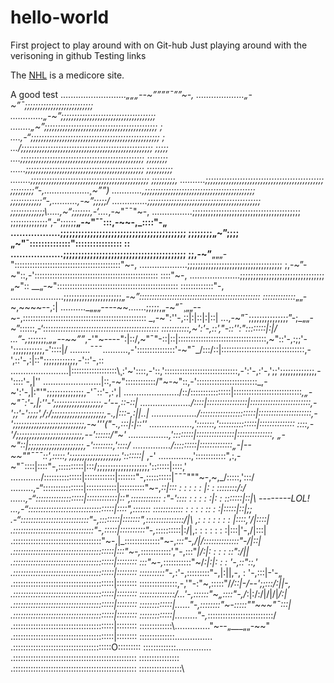 # hello-world
First project to play around with on Git-hub
Just playing around with the verisoning in github
Testing links

The [NHL](https://www.nhl.com/) is a medicore site.

A good test 
.……………………._„„„--~””””¯””~-,
.………………„-~”¯;;;;;;;;;;;;;;;;;;;;;;;;;;\
.…………„-~”;;;;;;;;;;;;;;;;;;;;;;;;;;;;;;;;;;;;\
.…….„~”;;;;;;;;;;;;;;;;;;;;;;;;;;;;;;;;;;;;;;;;;;; ;\
.…,-“;;;;;;;;;;;;;;;;;;;;;;;;;;;;;;;;;;;;;;;;;;;;;;;;; ;\
.../;;;;;;;;;;;;;;;;;;;;;;;;;;;;;;;;;;;;;;;;;;;;;;;;;; ;;;;;\
.…\;;;;;;;;;;;;;;;;;;;;;;;;;;;;;;;;;;;;;;;;;;;;;;; ;;;;;;;;\
.…..\;;;;;;;;;;;;;;;;;;;;;;;;;;;;;;;;;;;;;;;;;;;;; ;;;;;;;;;;\
.…….\;;;;;;;;;;;;;;;;;;;;;;;;;;;;;;;;;;;;;;;;;;;;; ;;;;;;;;;\,
.………\;;;;;;;;;;;;;;;;;;;;;;;;;;;;;;;;;;;;;;;;;;;;; ;;;;;;;;;”-,………………¸~””)
.………..\,;;;;;;;;;;;;;;;;;;;;;;;;;;;;;;;;;;;;;;;;;; ;;;;;;;;;;;;”-,……….,-~”;;;;;/
.……….…\;;;;;;;;;;;;;;;;;;;;;;;;;;;;;;;;;;;;;;;;;;; ;;;;;;;;;;;;;\…..,~“;;;;;;;,-‘.…_,-~"¯¯"~-,
.……….…..\;;;;;;;;;;;;;;;;;;;;;;;;;;;;;;;;;;;;;;;;; ;;;;;;;;;;;;;;”,-“;;;;;;__„-~"¯¯:::,-~~-,_::::"-„
.……….……\;;;;;;;;;;;;;;;;;;;;;;;;;;;;;;;;;;;;;;;;;; ;;;;;;;;„~”;;;;„~"¯::::::::::::::":::::::::::::::: ::\
.……….…….\;;;;;;;;;;;;;;;;;;;;;;;;;;;;;;;;;;;;;;;;; ;;,-~”__„„„-"::::::::::::::::::::::::::::::::::::::::::"~-,
.……….……..\;;;;;;;;;;;;;;;;;;;;;;;;;;;;;;;;;;;; ;,-~”-~"::,-'::::::::::::::::::::::::::::::::::::::::::::::::: ::::"~-,
.……….………\;;;;;;;;;;;;;;;;;;;;;;;;;;;;;;;;„~":: __„-~":::::::::::::::::::::::::::::::::::::::::::::::: :::::::::::::"-,
.……….……….\;;;;;;;;;;;;;;;;;;;;;;_„-~”:::::::::::::::::::::::::::::::::::::::::::::::: :::::::::::::_„„-~,~~~~--,:|
.………_„„„----~~\.……;;;;;,„-~”¯¸„„--~-,::::::::::::::::::::::::::::::::::::::::::::::::: _,-~":'\'-,:\:|:\|::\|\:|:\:|
...,-~”¯;;;;;;;;;;;;;;;”-;_„„-~”::::::,-‘::::_:::::::::\:\:::::::::::::::::::::::::::::::: :::::::::::,~':\'-,::',"-\::'':"::::::::\|:|/
...”-,_;;;;;;;_¸„„--~~””_,-'"~----":|::/,~"¯"-::|::|:::::::::::::::::::::::::::::::::::,~"::\'-,:\;;'-';;;;;;;;;;;,-'::\::|/
.…….¯¯¯.………,-':::::::::::::::\'-\~"¯_/:::/::|:::::::::::::::::::::::::::::::::,-',::\'-,:|::";;;;;;;;;;;;,-':\:'-,::\
.……….…………|::::::::::::::::::\¸:'~'::::,-'::,':::::::::::::::::::::::::::::,-':\'-,:\'-,';;';;;;;;;;;;;;;,-':\:::'\-,|''
.……….………...|::,-~"::::::::::::/"~-~"::,-'::::::::::::::::::::::::_,-~':\'-,|:"'";;;;;;;;;;;;;;,-'¯::'-,:',\|
.……….………../::/::::::::::::::::|:::::::::::::::::::::::::::_,„-~"¯\:\'-,|;''-';;;;;;;;;;;;;;;;;;,-'--,::\-:\:\|
.……….………/::::|::::::::::::::::|::::::::::::::::::::::::,-';;'-';;;;',/;\/;;;;;;;;;;;;;;;;;;;;,-.,|:::\-,:|\|..\|
.……….……./:::::::\:::::::::::::::|:::::::::::::::::::::,-';;;;;;;;;;;;;;;;;;;;;;;;;;;,-~'''("-.,\:::|\:|::''
.……….…...,':::::::,':::::::::::::::|:::::::::::::: ::::,-'/;;;;;;;;;;;;;;;;;;;;;;;;;,--'::::::/"~'
.……….…..,'::::::::|:::::::::::::::|::::::::::::::, „-~"::|;;;;;;;;;;;;;;;;;;;;;,-'::::::::,'::::/
.……….…./:::::::::|:::::::::::::„-|--~~""¯¯¯::',:::::,';;;;;;;;;;;;;;;;;;;,':::::::|_ ,-'
.………...,'::::::::::::",:,-~"¯::::|::::"-,::::::::::|:::/;;;;;;;;;;;;;;;;;;;,':::::::|::::,'
.………../:::::::::::::::|::::::::::::|:::::::"-,:::::::\:::|¯¯¯"""~-,~,_/:::::,':::/
.……..,-“::::::::::::::::|::::::::::::|::::::::::"~-,_::|::\: : : : : : |: : \::::::::/:/
.…..,-“:::::::::::::::::::|::::::::::::|::",:::::::::::: :"-':::\: : : : : :|: : :\::::::|::|\ --------LOL!
...,-“::::::::::::::::::::::\::::::::::::|::::",::::::: :::::::::::\: : : : : :\: : :|:::::|::|;;\
.-“:::::::::::::::::::::::::::"-,::::::::|:::::::",:::::::::::::::/|\ ,: : : : : : : |::::,'/|::::|
.::::::::::::::::::::::::::::::::"-,:::::|::::::::::"-,_::::::::::\|:/|,: : : : : : :|:::|'-,/|:::|
.:::::::::::::::::::::::::::::::::::"~-,|_::::::::::::::"~-,_:::"-,/|/\:::::::::::\:::\"-/|::|
.::::::::::::::::::::::::::::::::::::::::|:::"~-,_::::::::::::',"-,:::"_|/\:|\: : : : \::\":/|\|
.::::::::::::::::::::::::::::::::::::::::|:::::::: :::"~-,_:::::\:::\:::"~/_:|:|\: : : '-,\::"::,'\
.::::::::::::::::::::::::::::::::::::::::|:::::::: ::::::::::"-,_:'-,::\:::::::"-,|:||\,-, : '-,\:::|-'-„
.::::::::::::::::::::::::::::::::::::::::|:::::::: :::::::::::::::,-,'"-:"~,:::::"/_/::|-/\--';;\:::/:||\-,
.::::::::::::::::::::::::::::::::::::::::|:::::::: ::::::::::::::/...'-,::::::"~„::::"-,/_:|:/\:/|/|/|_/:|
.::::::::::::::::::::::::::::::::::::::::|:::::::: :::::::::::::|……"-,::::::::"~-:::::""~~~"¯:::|
.::::::::::::::::::::::::::::::::::::::::|:::::::: :::::::::::::|………"-,_::::::::::::::::::::::::::/
.::::::::::::::::::::::::::::::::::::::::|:::::::: :::::::::::::\………….."~--„___„„-~~"
.::::::::::::::::::::::::::::::::::::::::|:::::::: ::::::::::::::\...............
.:::::::::::::::::::::::::::::::::::::::O::::::::: :::::::::::::\..............
.::::::::::::::::::::::::::::::::::::::::::::::::: ::::::::::::::::\
.::::::::::::::::::::::::::::::::::::::::::::::::: :::::::::::::::::\
